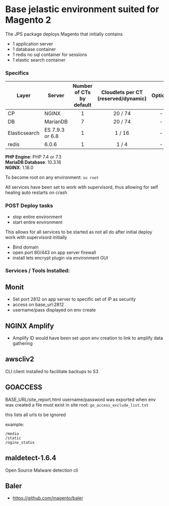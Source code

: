 # Base jelastic environment suited for Magento 2 

The JPS package deploys Magento that initially contains 

* 1 application server 
* 1 database container
* 1 redis no sql container for sessions
* 1 elastic search container

### Specifics

Layer                |     Server    | Number of CTs <br/> by default | Cloudlets per CT <br/> (reserved/dynamic) | Options
-------------------- | --------------| :----------------------------: | :---------------------------------------: | :-----:
CP                   |    NGINX      |       1                        |           20 / 74                          | -
DB                   |    MarianDB   |       7                        |           20 / 74                          | -
Elasticsearch        |    ES 7.9.3 or 6.8   |       1                        |           1 / 16                          | -
redis                |    6.0.6      |       1                        |           1 / 4                           | -

**PHP Engine**: PHP 7.4 or 7.3<br/>
**MariaDB Database**: 10.3.16<br/>
**NGINX**: 1.18.0

To become root on any environment: ```su root```

All services have been set to work with supervisord, thus allowing for self healing auto restarts on crash

### POST Deploy tasks

* stop entire environment
* start entire environment

This allows for all services to be started as not all do after initial deploy work with supervisord initially

* Bind domain
* open port 80/443 on app server firewall
* install lets encrypt plugin via environment GUI

### Services / Tools Installed:

## Monit

* Set port 2812 on app server to specific set of IP as security
* access on base_url:2812
* username/pass displayed on env create

## NGINX Amplify

* Amplify ID would have been set upon env creation to link to amplify data gathering

## awscliv2

CLI client installed to facilitate backups to S3

## GOACCESS

BASE_URL/site_report.html
username/password was exported when env was created
a file must exist in site root: ```go_access_exclude_list.txt```

this lists all urls to be ignored

example:

```
/media
/static
/nginx_status
```

## maldetect-1.6.4

Open Source Malware detection cli

## Baler

* https://github.com/magento/baler
